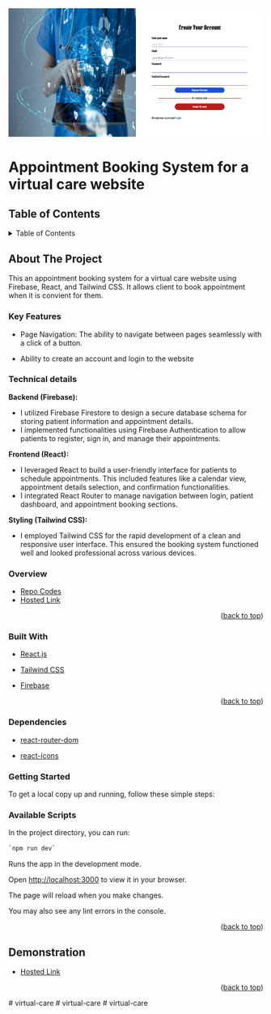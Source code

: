 
<div id="top"></div>
<div align="center">
    <img src="./src/assets/virtual-acct.png">
</div>

# Appointment Booking System for a virtual care website 

## Table of Contents
<details>
  <summary>Table of Contents </summary>
  <ol>
    <li><a href="#about-the-project">About The Project</a>
        <ul>
            <li><a href="#overview">Overview</a></li>
            <li><a href="#key-features">Key Features</a></li>
        </ul>
    </li>
     <li><a href="#technical-details">Technical details</a></li>
    <li><a href="#built-with">Built With</a></li>
    <li><a href="#getting-started">Getting Started</a></li>
    <li><a href="#available-scripts">Available Scripts</a></li>
    <li><a href="#demonstration"> Demonstration</a></li>
   
    
  </ol>
</details>

 
## About The Project
This an appointment booking system for a virtual care website using Firebase, React, and Tailwind CSS. It allows client to book appointment when it is convient for them.


### Key Features

- Page Navigation: The ability to navigate between pages seamlessly with a click of a button.

- Ability to create an account and login to the website

### Technical details

**Backend (Firebase):**

- I utilized Firebase Firestore to design a secure database schema for storing patient information and appointment details.
- I implemented functionalities using Firebase Authentication to allow patients to register, sign in, and manage their appointments.

**Frontend (React):**

- I leveraged React to build a user-friendly interface for patients to schedule appointments. This included features like a calendar view, appointment details selection, and confirmation functionalities.
- I integrated React Router to manage navigation between login, patient dashboard, and appointment booking sections.

**Styling (Tailwind CSS):**

- I employed Tailwind CSS for the rapid development of a clean and responsive user interface. This ensured the booking system functioned well and looked professional across various devices.

### Overview

* [Repo Codes]()
* [Hosted Link]()

<p align="right">(<a href="#top">back to top</a>)</p>

### Built With
- [React.js](https://react.dev/)

- [Tailwind CSS](https://tailwindcss.com/)

- [Firebase](https://firebase.google.com/)


<p align="right">(<a href="#top">back to top</a>)</p>

### Dependencies
- [react-router-dom](https://reactrouter.com/en/main)

- [react-icons](https://react-icons.github.io/react-icons/)

### Getting Started

To get a local copy up and running, follow these simple steps:

### Available Scripts

In the project directory, you can run:
```bash
`npm run dev`
```

Runs the app in the development mode.

Open [http://localhost:3000](http://localhost:3000) to view it in your browser.

The page will reload when you make changes.

You may also see any lint errors in the console.

<p align="right">(<a href="#top">back to top</a>)</p>

## Demonstration
* [Hosted Link]()

<p align="right">(<a href="#top">back to top</a>)</p>













#   v i r t u a l - c a r e 
 
 #   v i r t u a l - c a r e 
 
 #   v i r t u a l - c a r e 
 
 